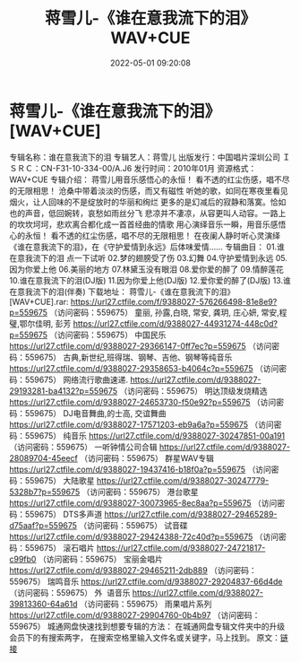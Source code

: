 ﻿---
title: 蒋雪儿-《谁在意我流下的泪》WAV+CUE
date: 2022-05-01 09:20:08
categories: WAV车载音乐、镜像
tags: 华语中文
---
# 蒋雪儿-《谁在意我流下的泪》[WAV+CUE]

专辑名称：谁在意我流下的泪
专辑艺人：蒋雪儿
出版发行：中国唱片深圳公司
ＩＳＲＣ：CN-F31-10-334-00/A.J6
发行时间：2010年01月
资源格式：WAV+CUE
专辑介绍：
蒋雪儿用音乐感悟心的永恒！
看不透的红尘伤感，唱不尽的无限相思！
沧桑中带着淡淡的伤感，而又有磁性
听她的歌，如同在寒夜里看见烟火，让人回味的不是绽放时的华丽和绚烂
更多的是幻减后的寂静和落寞。恰如也的声音，低回婉转，哀愁如雨丝分飞
悲凉并不凄凉，从容更叫人动容。一路上的坎坎坷坷，悲欢离合都化成一首首经曲的情歌
用心演绎音乐一瞬，用音乐感悟心的永恒！
看不透的红尘伤感，唱不尽的无限相思！
在夜阑人静时听心灵演绎《谁在意我流下的泪》，在《守护爱情到永远》后体味爱情……
专辑曲目：
01.谁在意我流下的泪
点一下试听
02.梦的翅膀受了伤
03.幻舞
04.守护爱情到永远
05.因为你爱上他
06.美丽的地方
07.林黛玉没有眼泪
08.爱你爱的醉了
09.情醉莲花
10.谁在意我流下的泪(DJ版)
11.因为你爱上他(DJ版)
12.爱你爱的醉了(DJ版)
13.谁在意我流下的泪(伴奏)
下载地址：
蒋雪儿-《谁在意我流下的泪》[WAV+CUE].rar: https://url27.ctfile.com/f/9388027-576266498-81e8e9?p=559675
（访问密码：559675）
童丽, 孙露,白晓, 常安, 龚玥, 庄心妍, 常安,程璧,鄂尔佳明,
彭芳
https://url27.ctfile.com/d/9388027-44931274-448c0d?p=559675
（访问密码：559675）
中国民乐
https://url27.ctfile.com/d/9388027-29366147-0ff7ec?p=559675
（访问密码：559675）
古典,新世纪,班得瑞、钢琴、吉他、钢琴等纯音乐
https://url27.ctfile.com/d/9388027-29358653-b4064c?p=559675
（访问密码：559675）
网络流行歌曲速递.
https://url27.ctfile.com/d/9388027-29193281-ba4132?p=559675
（访问密码：559675）
明达顶级发烧精选
https://url27.ctfile.com/d/9388027-24653730-f50e92?p=559675
（访问密码：559675）
DJ电音舞曲,的士高, 交谊舞曲
https://url27.ctfile.com/d/9388027-17571203-eb9a6a?p=559675
（访问密码：559675）
纯音乐
https://url27.ctfile.com/d/9388027-30247851-00a191
（访问密码：559675）
一听钟情公司合辑
https://url27.ctfile.com/d/9388027-28089704-45eecf
（访问密码：559675）
群星WAV专辑
https://url27.ctfile.com/d/9388027-19437416-b18f0a?p=559675
（访问密码：559675）
大陆歌星
https://url27.ctfile.com/d/9388027-30247779-5328b7?p=559675
（访问密码：559675）
港台歌星
https://url27.ctfile.com/d/9388027-30073965-8ec8aa?p=559675
（访问密码：559675）
DTS多声道
https://url27.ctfile.com/d/9388027-29465289-d75aaf?p=559675
（访问密码：559675）
试音碟
https://url27.ctfile.com/d/9388027-29424388-72c40d?p=559675
（访问密码：559675）
滚石唱片
https://url27.ctfile.com/d/9388027-24721817-c99fb0
（访问密码：559675）
宝丽金唱片
https://url27.ctfile.com/d/9388027-29465211-2db889
（访问密码：559675）
瑞鸣音乐
https://url27.ctfile.com/d/9388027-29204837-66d4de
（访问密码：559675）
外  语音乐
https://url27.ctfile.com/d/9388027-39813360-64a61d
（访问密码：559675）
雨果唱片系列
https://url27.ctfile.com/d/9388027-29904760-0b4b97
（访问密码：559675）
城通网盘快速找到想要专辑的方法：
在城通网盘专辑文件夹中的升级会员下的有搜索两字，
在搜索空格里输入文件名或关键字，马上找到。
原文：[链接](https://blog.sina.com.cn/s/blog_1647c7e7601030wzu.html)